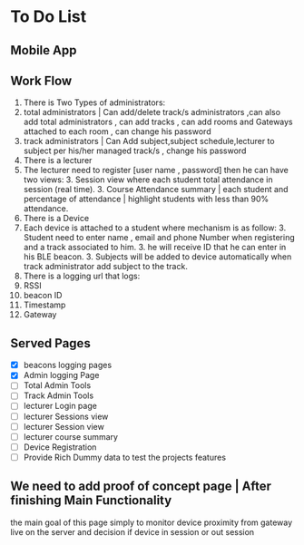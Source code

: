 # To Do List
## Mobile App
## Work Flow

1. There is Two Types of administrators:
  2. total administrators | Can add/delete track/s administrators ,can also add total administrators , can add tracks , can add rooms and Gateways attached to each room , can change his password
  2. track administrators | Can Add subject,subject schedule,lecturer to subject per his/her managed track/s , change his password
1. There is a lecturer
  2. The lecturer need to register [user name ,  password] then he can have two views:
    3. Session view where each student total attendance in session (real time).
    3. Course Attendance summary | each student and percentage of attendance | highlight students with less than 90% attendance.
1. There is a Device
  2. Each device is attached to a student where mechanism is as follow:
    3. Student need to enter name , email and phone Number when registering and a track associated to him.
    3. he will receive ID that he can enter in his BLE beacon.
    3. Subjects will be added to device automatically when track administrator add subject to the track.
1. There is a logging url that logs:
  2. RSSI
  2. beacon ID
  2. Timestamp
  2. Gateway

## Served Pages
- [x] beacons logging pages   
- [X] Admin logging Page      
- [ ] Total Admin Tools      
- [ ] Track Admin Tools      
- [ ] lecturer Login page    
- [ ] lecturer Sessions view
- [ ] lecturer Session view  
- [ ] lecturer course summary
- [ ] Device Registration    
- [ ] Provide Rich Dummy data to test the projects features

## We need to add proof of concept page | After finishing Main Functionality

the main goal of this page simply to monitor device proximity from gateway live on the server and decision if device in session or out session
